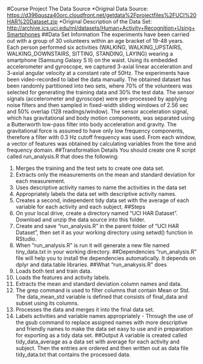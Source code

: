 #Course Project
The Data Source
*Original Data Source: https://d396qusza40orc.cloudfront.net/getdata%2Fprojectfiles%2FUCI%20HAR%20Dataset.zip
*Original Description of the Data Set: http://archive.ics.uci.edu/ml/datasets/Human+Activity+Recognition+Using+Smartphones
##Data Set Information
	The experiments have been carried out with a group of 30 volunteers within an age bracket of 19-48 years. Each person performed six activities (WALKING, WALKING_UPSTAIRS, WALKING_DOWNSTAIRS, SITTING, STANDING, LAYING) wearing a smartphone (Samsung Galaxy S II) on the waist. Using its embedded accelerometer and gyroscope, we captured 3-axial linear acceleration and 3-axial angular velocity at a constant rate of 50Hz. The experiments have been video-recorded to label the data manually. The obtained dataset has been randomly partitioned into two sets, where 70% of the volunteers was selected for generating the training data and 30% the test data. 
	The sensor signals (accelerometer and gyroscope) were pre-processed by applying noise filters and then sampled in fixed-width sliding windows of 2.56 sec and 50% overlap (128 readings/window). The sensor acceleration signal, which has gravitational and body motion components, was separated using a Butterworth low-pass filter into body acceleration and gravity. The gravitational force is assumed to have only low frequency components, therefore a filter with 0.3 Hz cutoff frequency was used. From each window, a vector of features was obtained by calculating variables from the time and frequency domain.
##Transformation Details
You should create one R script called run_analysis.R that does the following:
1.	Merges the training and the test sets to create one data set.
2.	Extracts only the measurements on the mean and standard deviation for each measurement.
3.	Uses descriptive activity names to name the activities in the data set
4.	Appropriately labels the data set with descriptive activity names.
5.	Creates a second, independent tidy data set with the average of each variable for each activity and each subject.
##Steps 
1.	On your local drive, create a directory named “UCI HAR Dataset”. Download and unzip the data source into this folder. 
2.	Create and save “run_analysis.R” in the parent folder of “UCI HAR Dataset”, then set it as your working directory using setwd() function in RStudio.
3.	When "run_analysis.R" is run it will generate a new file named tiny_data.txt in your working directory.
##Dependencies
“run_analysis.R” file will help you to install the dependencies automatically. It depends on dplyr and data.table libraries.
##What “run_anakysis.R” does
1.	Loads both test and train data.
2.	Loads the features and activity labels.
3.	Extracts the mean and standard deviation column names and data.
4.	The grep command is used to filter columns that contain Mean or Std.  The data_mean_std variable is defined that consists of final_data and subset using its columns.
5.	Processes the data and merges it into the final data set.
6.	Labels activities and variable names appropriately - Through the use of the gsub command to replace assigned names with more descriptive and friendly names to make the data set easy to use and in preparation for exporting as a tidy data set.
##Output
A variable is created called tidy_data_average as a data set with average for each activity and subject. Then the entries are ordered and then written out as data file tidy_data.txt that contains the processed data.


